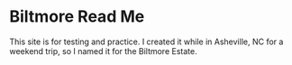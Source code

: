 # Biltmore Read Me 
This site is for testing and practice. I created it while in Asheville, NC for a weekend trip, so I named it for the Biltmore Estate.
